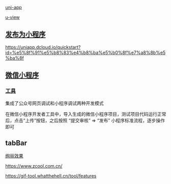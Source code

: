 [uni-app](https://uniapp.dcloud.io/)

[u-view](https://www.uviewui.com/components/install.html)

## [发布为小程序](https://uniapp.dcloud.io/quickstart?id=%e8%bf%90%e8%a1%8c%e3%80%81%e5%8f%91%e5%b8%83uni-app)
https://uniapp.dcloud.io/quickstart?id=%e5%8f%91%e5%b8%83%e4%b8%ba%e5%b0%8f%e7%a8%8b%e5%ba%8f

## [微信小程序](https://developers.weixin.qq.com/doc/)
### [工具](https://developers.weixin.qq.com/miniprogram/dev/devtools/devtools.html)
集成了公众号网页调试和小程序调试两种开发模式

在微信小程序开发者工具中，导入生成的微信小程序项目，测试项目代码运行正常后，点击“上传”按钮，之后按照 “提交审核” => “发布” 小程序标准流程，逐步操作即可


## tabBar
[绚丽效果](https://www.zcool.com.cn/work/ZNTA1MjgyMTY=.html)

https://www.zcool.com.cn/

https://gif-tool.whatthehell.cn/tool/features